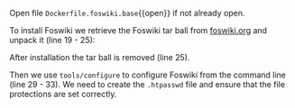  Open file `Dockerfile.foswiki.base`{{open}} if not already open.

 To install Foswiki we retrieve the Foswiki tar ball from [foswiki.org](../../..) and unpack it (line 19 - 25):

 After installation the tar ball is removed (line 25).

 Then we use `tools/configure` to configure Foswiki from the command line (line 29 - 33). We need to create the `.htpasswd` file and ensure that the file protections are set correctly.

